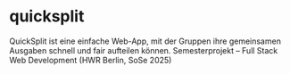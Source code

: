 # quicksplit
QuickSplit ist eine einfache Web-App, mit der Gruppen ihre gemeinsamen Ausgaben schnell und fair aufteilen können.
Semesterprojekt – Full Stack Web Development (HWR Berlin, SoSe 2025)
